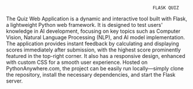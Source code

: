                                                             FLASK QUIZ 
   The Quiz Web Application is a dynamic and interactive tool built with Flask, a lightweight Python web framework.                                                 It is designed to test users' knowledge in AI development, focusing on key topics such as Computer Vision, Natural Language Processing (NLP), and AI model implementation.                                                                                                                                                  
The application provides instant feedback by calculating and displaying scores immediately after submission, 
with the highest score prominently featured in the top-right corner. It also has a responsive design, enhanced with custom CSS for a smooth user experience.  Hosted on PythonAnywhere.com, the project can be easily run locally—simply clone the repository, install the necessary dependencies, and start the Flask server.
